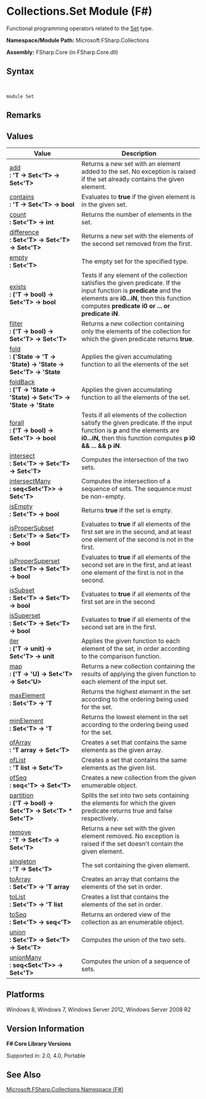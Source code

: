 # Collections.Set Module (F#)

Functional programming operators related to the [Set](http://msdn.microsoft.com/en-us/library/50cebdce-0cd7-4c5c-8ebc-f3a9e90b38d8) type.

**Namespace/Module Path:** Microsoft.FSharp.Collections

**Assembly:** FSharp.Core (in FSharp.Core.dll)


## Syntax


```


module Set

```



## Remarks

## Values


|Value|Description|
|-----|-----------|
|[add](http://msdn.microsoft.com/en-us/library/d06ab305-1183-487c-8dc0-9076ed0b4c28)<br />**: 'T -&gt; Set&lt;'T&gt; -&gt; Set&lt;'T&gt;**|Returns a new set with an element added to the set. No exception is raised if the set already contains the given element.|
|[contains](http://msdn.microsoft.com/en-us/library/7d616d1e-bca9-463e-b11e-88b5dc8b930b)<br />**: 'T -&gt; Set&lt;'T&gt; -&gt; bool**|Evaluates to **true** if the given element is in the given set.|
|[count](http://msdn.microsoft.com/en-us/library/54acc46d-af76-474e-9ff7-bd4bd6b7b4c4)<br />**: Set&lt;'T&gt; -&gt; int**|Returns the number of elements in the set.|
|[difference](http://msdn.microsoft.com/en-us/library/75bf5d03-8825-4b21-8526-4da87ea419e6)<br />**: Set&lt;'T&gt; -&gt; Set&lt;'T&gt; -&gt; Set&lt;'T&gt;**|Returns a new set with the elements of the second set removed from the first.|
|[empty](http://msdn.microsoft.com/en-us/library/2b3b133b-a220-4161-8a7b-dff7b764688a)<br />**: Set&lt;'T&gt;**|The empty set for the specified type.|
|[exists](http://msdn.microsoft.com/en-us/library/55bf43f8-e5f2-4e3d-900a-e4d7ca983541)<br />**: ('T -&gt; bool) -&gt; Set&lt;'T&gt; -&gt; bool**|Tests if any element of the collection satisfies the given predicate. If the input function is **predicate** and the elements are **i0...iN**, then this function computes **predicate i0 or ... or predicate iN**.|
|[filter](http://msdn.microsoft.com/en-us/library/085960a3-1909-4ed1-985b-3f023dc4bd5f)<br />**: ('T -&gt; bool) -&gt; Set&lt;'T&gt; -&gt; Set&lt;'T&gt;**|Returns a new collection containing only the elements of the collection for which the given predicate returns **true**.|
|[fold](http://msdn.microsoft.com/en-us/library/81b0358f-3719-4e0b-b5f1-995946a68523)<br />**: ('State -&gt; 'T -&gt; 'State) -&gt; 'State -&gt; Set&lt;'T&gt; -&gt; 'State**|Applies the given accumulating function to all the elements of the set|
|[foldBack](http://msdn.microsoft.com/en-us/library/17933093-9571-4889-8a9f-532d60ac64dd)<br />**: ('T -&gt; 'State -&gt; 'State) -&gt; Set&lt;'T&gt; -&gt; 'State -&gt; 'State**|Applies the given accumulating function to all the elements of the set.|
|[forall](http://msdn.microsoft.com/en-us/library/9d985cca-ad37-4402-a039-7db47442f578)<br />**: ('T -&gt; bool) -&gt; Set&lt;'T&gt; -&gt; bool**|Tests if all elements of the collection satisfy the given predicate. If the input function is **p** and the elements are **i0...iN,** then this function computes **p i0 &amp;&amp; ... &amp;&amp; p iN**.|
|[intersect](http://msdn.microsoft.com/en-us/library/540f4b96-34d6-47f0-8881-e3a434abade1)<br />**: Set&lt;'T&gt; -&gt; Set&lt;'T&gt; -&gt; Set&lt;'T&gt;**|Computes the intersection of the two sets.|
|[intersectMany](http://msdn.microsoft.com/en-us/library/2a0a9352-205f-4ea2-9b4c-c58f73a8e784)<br />**: seq&lt;Set&lt;'T&gt;&gt; -&gt; Set&lt;'T&gt;**|Computes the intersection of a sequence of sets. The sequence must be non-empty.|
|[isEmpty](http://msdn.microsoft.com/en-us/library/64ddfbfd-3313-4495-9067-b614dd530aa7)<br />**: Set&lt;'T&gt; -&gt; bool**|Returns **true** if the set is empty.|
|[isProperSubset](http://msdn.microsoft.com/en-us/library/5f3d1d4a-8ba5-488f-89b1-e312fd3fd29b)<br />**: Set&lt;'T&gt; -&gt; Set&lt;'T&gt; -&gt; bool**|Evaluates to **true** if all elements of the first set are in the second, and at least one element of the second is not in the first.|
|[isProperSuperset](http://msdn.microsoft.com/en-us/library/64bb2c29-59db-4d2c-9a54-7a0440b4e37f)<br />**: Set&lt;'T&gt; -&gt; Set&lt;'T&gt; -&gt; bool**|Evaluates to **true** if all elements of the second set are in the first, and at least one element of the first is not in the second.|
|[isSubset](http://msdn.microsoft.com/en-us/library/8c2ffe09-d863-4de4-a350-795c44822bc8)<br />**: Set&lt;'T&gt; -&gt; Set&lt;'T&gt; -&gt; bool**|Evaluates to **true** if all elements of the first set are in the second|
|[isSuperset](http://msdn.microsoft.com/en-us/library/f09b4a5f-e03b-435e-82a3-927e576635f3)<br />**: Set&lt;'T&gt; -&gt; Set&lt;'T&gt; -&gt; bool**|Evaluates to **true** if all elements of the second set are in the first.|
|[iter](http://msdn.microsoft.com/en-us/library/3f10b1f1-c1c9-4a86-af37-41e9c8dd8f54)<br />**: ('T -&gt; unit) -&gt; Set&lt;'T&gt; -&gt; unit**|Applies the given function to each element of the set, in order according to the comparison function.|
|[map](http://msdn.microsoft.com/en-us/library/a71c114e-5143-49a0-9fc7-adf83612742a)<br />**: ('T -&gt; 'U) -&gt; Set&lt;'T&gt; -&gt; Set&lt;'U&gt;**|Returns a new collection containing the results of applying the given function to each element of the input set.|
|[maxElement](http://msdn.microsoft.com/en-us/library/95ff87fd-243e-41a4-b1f8-9d6d3a9c0ad6)<br />**: Set&lt;'T&gt; -&gt; 'T**|Returns the highest element in the set according to the ordering being used for the set.|
|[minElement](http://msdn.microsoft.com/en-us/library/2733d7c6-e170-40e3-8c68-a65864e17da4)<br />**: Set&lt;'T&gt; -&gt; 'T**|Returns the lowest element in the set according to the ordering being used for the set.|
|[ofArray](http://msdn.microsoft.com/en-us/library/10434aec-34c8-4101-9ec9-751533f8e3de)<br />**: 'T array -&gt; Set&lt;'T&gt;**|Creates a set that contains the same elements as the given array.|
|[ofList](http://msdn.microsoft.com/en-us/library/bc089500-969e-402f-9162-d0a23fdd5b58)<br />**: 'T list -&gt; Set&lt;'T&gt;**|Creates a set that contains the same elements as the given list.|
|[ofSeq](http://msdn.microsoft.com/en-us/library/5e8b5b4e-2d88-49bf-b74a-cf3ef553a888)<br />**: seq&lt;'T&gt; -&gt; Set&lt;'T&gt;**|Creates a new collection from the given enumerable object.|
|[partition](http://msdn.microsoft.com/en-us/library/e5406822-361f-441b-ab6f-f22326b66320)<br />**: ('T -&gt; bool) -&gt; Set&lt;'T&gt; -&gt; Set&lt;'T&gt; &#42; Set&lt;'T&gt;**|Splits the set into two sets containing the elements for which the given predicate returns true and false respectively.|
|[remove](http://msdn.microsoft.com/en-us/library/812a6d19-c1f0-4c57-9cbe-15d141d64ddb)<br />**: 'T -&gt; Set&lt;'T&gt; -&gt; Set&lt;'T&gt;**|Returns a new set with the given element removed. No exception is raised if the set doesn't contain the given element.|
|[singleton](http://msdn.microsoft.com/en-us/library/10355cec-dab2-40d0-b044-ed928dbd646f)<br />**: 'T -&gt; Set&lt;'T&gt;**|The set containing the given element.|
|[toArray](http://msdn.microsoft.com/en-us/library/88500f7a-3568-4ee2-8ad1-49ad08e94e90)<br />**: Set&lt;'T&gt; -&gt; 'T array**|Creates an array that contains the elements of the set in order.|
|[toList](http://msdn.microsoft.com/en-us/library/32881ed4-7818-4ff3-afb1-f6f62489986c)<br />**: Set&lt;'T&gt; -&gt; 'T list**|Creates a list that contains the elements of the set in order.|
|[toSeq](http://msdn.microsoft.com/en-us/library/42338202-65da-4fc7-ad3f-101619e08f99)<br />**: Set&lt;'T&gt; -&gt; seq&lt;'T&gt;**|Returns an ordered view of the collection as an enumerable object.|
|[union](http://msdn.microsoft.com/en-us/library/9fd1499c-e4da-4ee2-8f21-67ae8e10a42d)<br />**: Set&lt;'T&gt; -&gt; Set&lt;'T&gt; -&gt; Set&lt;'T&gt;**|Computes the union of the two sets.|
|[unionMany](http://msdn.microsoft.com/en-us/library/0b4b238d-9393-4f23-8bed-7986a0177820)<br />**: seq&lt;Set&lt;'T&gt;&gt; -&gt; Set&lt;'T&gt;**|Computes the union of a sequence of sets.|

## Platforms
Windows 8, Windows 7, Windows Server 2012, Windows Server 2008 R2


## Version Information
**F# Core Library Versions**

Supported in: 2.0, 4.0, Portable




## See Also
[Microsoft.FSharp.Collections Namespace &#40;F&#35;&#41;](Microsoft.FSharp.Collections-Namespace-%28FSharp%29.md)

